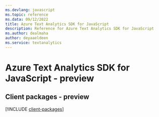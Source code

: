 ```yaml
---
ms.devlang: javascript
ms.topic: reference
ms.data: 09/12/2022
title: Azure Text Analytics SDK for JavaScript
description: Reference for Azure Text Analytics SDK for JavaScript
ms.author: dealmaha
author: deyaaeldeen
ms.service: textanalytics
---
```

# Azure Text Analytics SDK for JavaScript - preview

## Client packages - preview
[!INCLUDE [client-packages](text-analytics-client-index.md)]